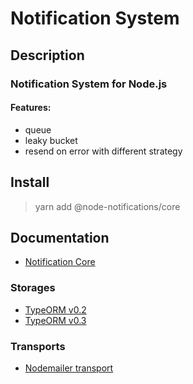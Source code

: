 # Notification System

## Description

### Notification System for Node.js

#### Features:

- queue
- leaky bucket
- resend on error with different strategy

## Install

> yarn add @node-notifications/core

## Documentation

- [Notification Core](./packages/core/README.md)

### Storages

- [TypeORM v0.2](./packages/storage/typeorm-0.2/README.md)
- [TypeORM v0.3](./packages/storage/typeorm-0.3/README.md)

### Transports

- [Nodemailer transport](./packages/transport/mailer/README.md)
